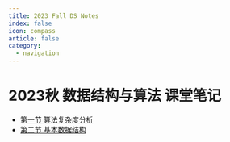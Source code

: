 ```yaml
---
title: 2023 Fall DS Notes
index: false
icon: compass
article: false
category:
  - navigation
---
```


# 2023秋 数据结构与算法 课堂笔记

- [第一节 算法复杂度分析](./data_structures_and_algorithms.md)
- [第二节 基本数据结构](./basic_data_structures.md)
